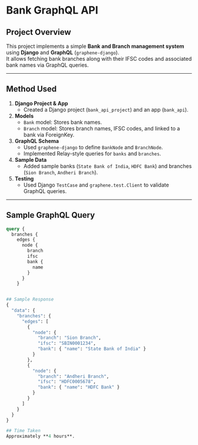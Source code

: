 # Bank GraphQL API 

## Project Overview
This project implements a simple **Bank and Branch management system** using **Django** and **GraphQL** (`graphene-django`).  
It allows fetching bank branches along with their IFSC codes and associated bank names via GraphQL queries.

---

## Method Used
1. **Django Project & App**
   - Created a Django project (`bank_api_project`) and an app (`bank_api`).
2. **Models**
   - `Bank` model: Stores bank names.
   - `Branch` model: Stores branch names, IFSC codes, and linked to a bank via ForeignKey.
3. **GraphQL Schema**
   - Used `graphene-django` to define `BankNode` and `BranchNode`.
   - Implemented Relay-style queries for `banks` and `branches`.
4. **Sample Data**
   - Added sample banks (`State Bank of India`, `HDFC Bank`) and branches (`Sion Branch`, `Andheri Branch`).
5. **Testing**
   - Used Django `TestCase` and `graphene.test.Client` to validate GraphQL queries.

---

## Sample GraphQL Query

```graphql
query {
  branches {
    edges {
      node {
        branch
        ifsc
        bank {
          name
        }
      }
    }


## Sample Response
{
  "data": {
    "branches": {
      "edges": [
        {
          "node": {
            "branch": "Sion Branch",
            "ifsc": "SBIN0001234",
            "bank": { "name": "State Bank of India" }
          }
        },
        {
          "node": {
            "branch": "Andheri Branch",
            "ifsc": "HDFC0005678",
            "bank": { "name": "HDFC Bank" }
          }
        }
      ]
    }
  }
}

## Time Taken
Approximately **4 hours**.


  

